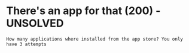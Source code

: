 # There's an app for that (200) - UNSOLVED
`How many applications where installed from the app store? You only have 3 attempts`